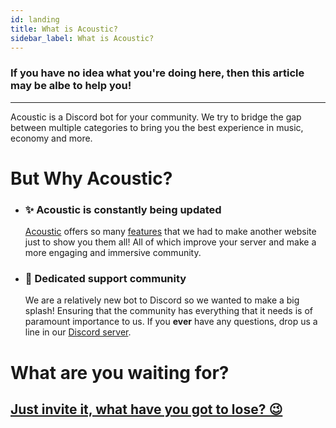 ```yaml
---
id: landing
title: What is Acoustic?
sidebar_label: What is Acoustic?
---
```


### If you have no idea what you're doing here, then this article may be albe to help you!

---

Acoustic is a Discord bot for your community. We try to bridge the gap between multiple categories to bring you the best experience in music, economy and more.

# But Why Acoustic?

- ### ✨ **Acoustic is constantly being updated**

  [Acoustic](https://acoustic.to/) offers so many [features](/features) that we had to make another website just to show you them all! All of which improve your server and make a more engaging and immersive community.

- ### 👋 **Dedicated support community**
  We are a relatively new bot to Discord so we wanted to make a big splash! Ensuring that the community has everything that it needs is of paramount importance to us. If you **ever** have any questions, drop us a line in our [Discord server](https://acoustic.to/support).

# What are you waiting for?

## [Just invite it, what have you got to lose? 😉](https://acoustic.to/invite)
